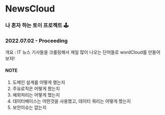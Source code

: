 # NewsCloud
### 나 혼자 하는 토이 프로젝트 🕹
### 2022.07.02 - Proceeding

개요 : IT 뉴스 기사들을 크롤링해서 제일 많이 나오는 단어들로 wordCloud를 만들어보자!


#### NOTE
1) 도메인 설계를 어떻게 했는지
2) 주요로직은 어떻게 짰는지
3) 예외처리는 어떻게 했는지
4) 데이터베이스는 어떤것을 사용했고, 데이터 쿼리는 어떻게 짰는지
5) 보안이슈는 없는지
